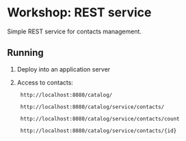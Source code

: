 Workshop: REST service 
=======================================
Simple REST service for contacts management.

## Running

1. Deploy into an application server
  
2. Access to contacts:

        http://localhost:8080/catalog/
  
        http://localhost:8080/catalog/service/contacts/

        http://localhost:8080/catalog/service/contacts/count

        http://localhost:8080/catalog/service/contacts/{id}


 
